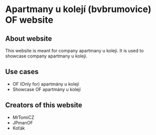 # Apartmany u kolejí (bvbrumovice) OF website
## About website
This website is meant for company apartmany u koleji.
It is used to showcase company apartmany u koleji.
## Use cases
- OF (Only for) apartmány u kolejí
- Showcase OF apartmány u kolejí
## Creators of this website
- MrTomiCZ
- JPmanOF
-  Koťák